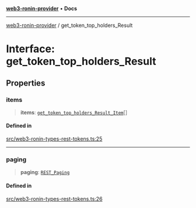 [**web3-ronin-provider**](../README.md) • **Docs**

***

[web3-ronin-provider](../globals.md) / get\_token\_top\_holders\_Result

# Interface: get\_token\_top\_holders\_Result

## Properties

### items

> **items**: [`get_token_top_holders_Result_Item`](get_token_top_holders_Result_Item.md)[]

#### Defined in

[src/web3-ronin-types-rest-tokens.ts:25](https://github.com/chuacw/web3-ronin-provider/blob/dab3da736520006c9aeb4dab1fb5f7a56228c341/src/web3-ronin-types-rest-tokens.ts#L25)

***

### paging

> **paging**: [`REST_Paging`](REST_Paging.md)

#### Defined in

[src/web3-ronin-types-rest-tokens.ts:26](https://github.com/chuacw/web3-ronin-provider/blob/dab3da736520006c9aeb4dab1fb5f7a56228c341/src/web3-ronin-types-rest-tokens.ts#L26)
